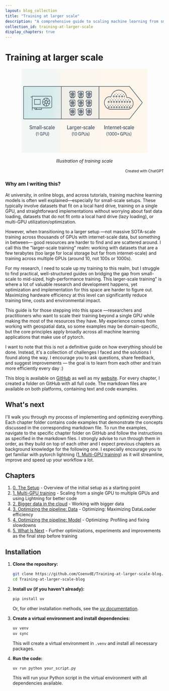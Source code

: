 ```yaml
---
layout: blog_collection
title: "Training at larger scale"
description: "A comprehensive guide to scaling machine learning from small to larger training setups."
collection_id: training-at-larger-scale
display_chapters: true
---
```


# Training at larger scale

<div align="center">
  <img src="/images/training-blog/intro_image_larger_scale.png" alt="Scaling up training" width="400"/>
  <br>
  <p><em>Illustration of training scale</em></p>
</div>

<div align="right">
  <small>Created with ChatGPT</a></small>
</div>

### Why am I writing this?

At university, in online blogs, and across tutorials, training machine learning models is often well explained—especially for small-scale setups. These typically involve datasets that fit on a local hard drive, training on a single GPU, and straightforward implementations without worrying about fast data loading, datasets that do not fit onto a local hard drive (lazy loading), or multi-GPU utilization/optimization.

However, when transitioning to a larger setup —not massive SOTA-scale training across thousands of GPUs with internet-scale data, but something in between— good resources are harder to find and are scattered around. I call this the "larger-scale training" realm: working with datasets that are a few terabytes (too large for local storage but far from internet-scale) and training across multiple GPUs (around 10, not 100s or 1000s).

For my research, I need to scale up my training to this realm, but I struggle to find practical, well-structured guides on bridging the gap from small-scale to mid-sized, high-performance training. This larger-scale training" is where a lot of valuable research and development happens, yet optimization and implementation for this space are harder to figure out. Maximizing hardware efficiency at this level can significantly reduce training time, costs and environmental impact.

This guide is for those stepping into this space —researchers and practitioners who want to scale their training beyond a single GPU while making the most of the resources they have. My experience comes from working with geospatial data, so some examples may be domain-specific, but the core principles apply broadly across all machine learning applications that make use of pytorch.

I want to note that this is not a definitive guide on how everything should be done. Instead, it's a collection of challenges I faced and the solutions I found along the way. I encourage you to ask questions, share feedback, and suggest improvements — the goal is to learn from each other and train more efficiently every day :)

This blog is available on [GitHub](https://github.com/coenvde/training-at-larger-scale-blog) as well as my [website](https://coenvde.github.io/blogs/training-at-larger-scale/index/). For every chapter, I created a folder on GitHub with all full code. The markdown files are available on both platforms, containing text and code examples.

## What's next

I'll walk you through my process of implementing and optimizing everything. Each chapter folder contains code examples that demonstrate the concepts discussed in the corresponding markdown file. To run the examples, navigate to the specific chapter folder on GitHub and follow the instructions as specified in the markdown files. I strongly advise to run through them in order, as they build on top of each other and I expect previous chapters as background knowledge for the following one. I especially encourage you to get familiar with pytorch lightning ([1. Multi-GPU training](/blogs/training-at-larger-scale/part2/)) as it will streamline, improve and speed up your workflow a lot.

## Chapters

1. [0. The Setup](/blogs/training-at-larger-scale/part1/) - Overview of the initial setup as a starting point
2. [1. Multi-GPU training](/blogs/training-at-larger-scale/part2/) - Scaling from a single GPU to multiple GPUs and using Lightning for better code
3. [2. Bigger data in the cloud](/blogs/training-at-larger-scale/part3/) - Working with bigger data
4. [3. Optimizing the pipeline: Data](/blogs/training-at-larger-scale/part4/) - Optimizing: Maximizing DataLoader efficiency
5. [4. Optimizing the pipeline: Model](/blogs/training-at-larger-scale/part5/) - Optimizing: Profiling and fixing slowdowns
6. [5. What Is Next](/blogs/training-at-larger-scale/part6/) - Further optimizations, experiments and improvements as the final step before training

## Installation

1.  **Clone the repository:**

    ```bash
    git clone https://github.com/CoenvdE/Training-at-larger-scale-blog.git
    cd Training-at-larger-scale-blog
    ```

2.  **Install uv (if you haven't already):**

    ```bash
    pip install uv
    ```

    Or, for other installation methods, see the [uv documentation](https://astral.sh/uv/install.sh).

3.  **Create a virtual environment and install dependencies:**

    ```bash
    uv venv
    uv sync
    ```

    This will create a virtual environment in `.venv` and install all necessary packages.

4.  **Run the code:**
    ```bash
    uv run python your_script.py
    ```
    This will run your Python script in the virtual environment with all dependencies available.
